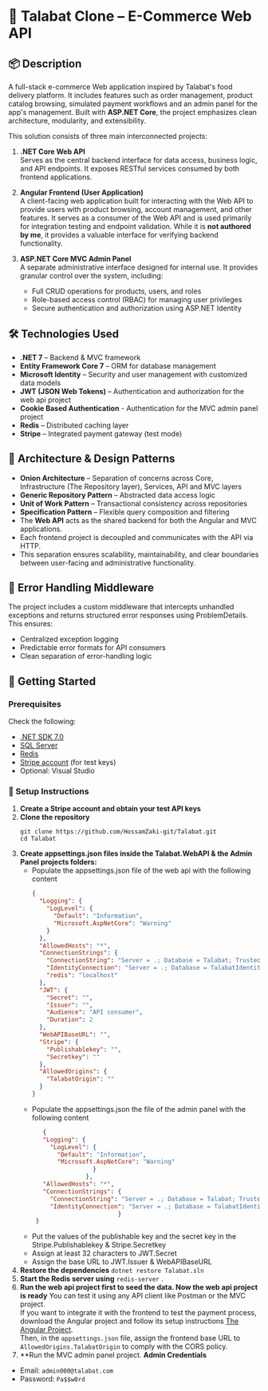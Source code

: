 # 🛒 Talabat Clone – E-Commerce Web API

## 📦 Description  
A full-stack e-commerce Web application inspired by Talabat's food delivery platform. It includes features such as order management, product catalog browsing, simulated payment workflows and an admin panel for the app's management. Built with **ASP.NET Core**, the project emphasizes clean architecture, modularity, and extensibility.

This solution consists of three main interconnected projects:

1. **.NET Core Web API**  
   Serves as the central backend interface for data access, business logic, and API endpoints. It exposes RESTful services consumed by both frontend applications.

2. **Angular Frontend (User Application)**  
   A client-facing web application built for interacting with the Web API to provide users with product browsing, account management, and other features. It serves as a consumer of the Web API and is used primarily for integration testing and endpoint validation. While it is **not authored by me**, it provides a valuable interface for verifying backend functionality.


3. **ASP.NET Core MVC Admin Panel**  
   A separate administrative interface designed for internal use. It provides granular control over the system, including:
   - Full CRUD operations for products, users, and roles
   - Role-based access control (RBAC) for managing user privileges
   - Secure authentication and authorization using ASP.NET Identity


## 🛠️ Technologies Used  
- **.NET 7** – Backend & MVC framework  
- **Entity Framework Core 7** – ORM for database management  
- **Microsoft Identity** – Security and user management with customized data models  
- **JWT (JSON Web Tokens)** – Authentication and authorization for the web api project
- **Cookie Based Authentication** - Authentication for the MVC admin panel project
- **Redis** – Distributed caching layer  
- **Stripe** – Integrated payment gateway (test mode)

## 🧠 Architecture & Design Patterns  
- **Onion Architecture** – Separation of concerns across Core, Infrastructure (The Repository layer), Services, API and MVC layers  
- **Generic Repository Pattern** – Abstracted data access logic  
- **Unit of Work Pattern** – Transactional consistency across repositories  
- **Specification Pattern** – Flexible query composition and filtering
- The **Web API** acts as the shared backend for both the Angular and MVC applications.
- Each frontend project is decoupled and communicates with the API via HTTP.
- This separation ensures scalability, maintainability, and clear boundaries between user-facing and administrative functionality.


## 🧱 Error Handling Middleware
The project includes a custom middleware that intercepts unhandled exceptions and returns structured error responses using ProblemDetails. This ensures:
- Centralized exception logging
- Predictable error formats for API consumers
- Clean separation of error-handling logic

## 🚀 Getting Started

### Prerequisites
Check the following:
- [.NET SDK 7.0](https://dotnet.microsoft.com/en-us/download/dotnet/7.0)
- [SQL Server](https://www.microsoft.com/en-us/sql-server/sql-server-downloads)
- [Redis](https://redis.io/download)
- [Stripe account](https://dashboard.stripe.com/register) (for test keys)
- Optional: Visual Studio

### 🔧 Setup Instructions
1. **Create a Stripe account and obtain your test API keys**
2. **Clone the repository**
   ```
   git clone https://github.com/HossamZaki-git/Talabat.git
   cd Talabat
   ```
3. **Create appsettings.json files inside the Talabat.WebAPI & the Admin Panel projects folders:**
   - Populate the appsettings.json file of the web api with the following content
      ```json
      {
        "Logging": {
          "LogLevel": {
            "Default": "Information",
            "Microsoft.AspNetCore": "Warning"
          }
        },
        "AllowedHosts": "*",
        "ConnectionStrings": {
          "ConnectionString": "Server = .; Database = Talabat; Trusted_Connection = true; encrypt = true; TrustServerCertificate = true; MultipleActiveResultSets = true;",
          "IdentityConnection": "Server = .; Database = TalabatIdentity; Trusted_Connection = true; encrypt = true; TrustServerCertificate = true; MultipleActiveResultSets = true;",
          "redis": "localhost"
        },
        "JWT": {
          "Secret": "",
          "Issuer": "",
          "Audience": "API consumer",
          "Duration": 2
        },
        "WebAPIBaseURL": "",
        "Stripe": {
          "Publishablekey": "",
          "Secretkey": ""
        },
        "AllowedOrigins": {
          "TalabatOrigin": ""
        }
      } 
      ```
   - Populate the appsettings.json the file of the admin panel with the following content
     ```json
        {
        "Logging": {
          "LogLevel": {
            "Default": "Information",
            "Microsoft.AspNetCore": "Warning"
                      }
                    },
        "AllowedHosts": "*",
        "ConnectionStrings": {
          "ConnectionString": "Server = .; Database = Talabat; Trusted_Connection = true; encrypt = true; TrustServerCertificate = true; MultipleActiveResultSets = true;",
          "IdentityConnection": "Server = .; Database = TalabatIdentity; Trusted_Connection = true; encrypt = true; TrustServerCertificate = true; MultipleActiveResultSets = true;"
                             }
      } 
     ```
   - Put the values of the publishable key and the secret key in the Stripe.Publishablekey & Stripe.Secretkey
   - Assign at least 32 characters to JWT.Secret
   - Assign the base URL to JWT.Issuer & WebAPIBaseURL
4. **Restore the dependencies** `dotnet restore Talabat.sln`
5. **Start the Redis server using** `redis-server` .
6. **Run the web api project first to seed the data. Now the web api project is ready** You can test it using any API client like Postman or the MVC project.  
   If you want to integrate it with the frontend to test the payment process, download the Angular project and follow its setup instructions [The Angular Project](https://github.com/HossamZaki-git/Talabat-angular-client-).  
   Then, in the `appsettings.json` file, assign the frontend base URL to `AllowedOrigins.TalabatOrigin` to comply with the CORS policy.
7. **Run the MVC admin panel project. **Admin Credentials**  
- Email: `admin000@talabat.com`  
- Password: `Pa$$w0rd`

